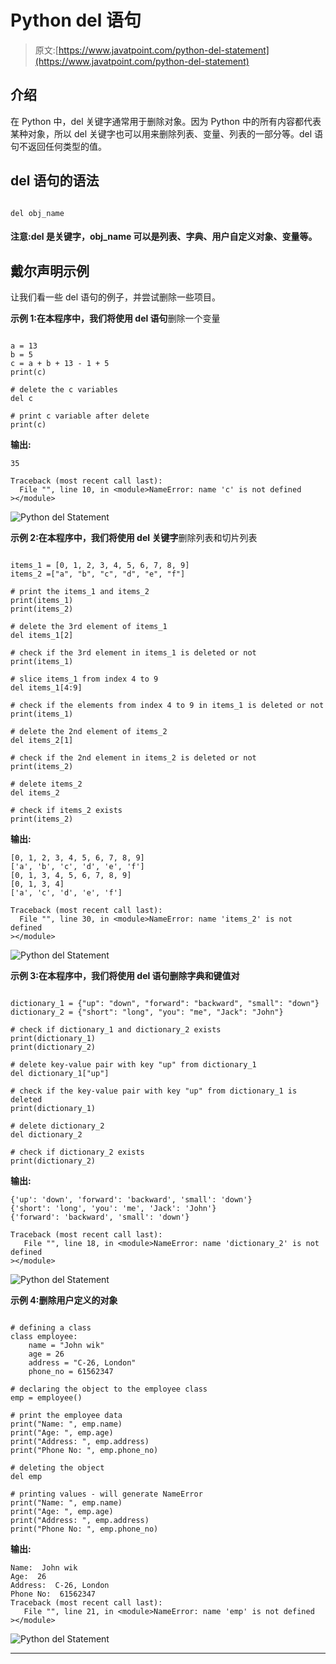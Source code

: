 # Python del 语句

> 原文:[https://www.javatpoint.com/python-del-statement](https://www.javatpoint.com/python-del-statement)

## 介绍

在 Python 中，del 关键字通常用于删除对象。因为 Python 中的所有内容都代表某种对象，所以 del 关键字也可以用来删除列表、变量、列表的一部分等。del 语句不返回任何类型的值。

## del 语句的语法

```

del obj_name

```

#### 注意:del 是关键字，obj_name 可以是列表、字典、用户自定义对象、变量等。

## 戴尔声明示例

让我们看一些 del 语句的例子，并尝试删除一些项目。

**示例 1:在本程序中，我们将使用 del 语句**删除一个变量

```

a = 13
b = 5
c = a + b + 13 - 1 + 5
print(c)

# delete the c variables
del c

# print c variable after delete
print(c)

```

**输出:**

```
35

Traceback (most recent call last):
  File "", line 10, in <module>NameError: name 'c' is not defined
></module> 
```

![Python del Statement](img/36f58b12899570ccdb5ef51cd0364a39.png)

**示例 2:在本程序中，我们将使用 del 关键字**删除列表和切片列表

```

items_1 = [0, 1, 2, 3, 4, 5, 6, 7, 8, 9]
items_2 =["a", "b", "c", "d", "e", "f"]

# print the items_1 and items_2
print(items_1)
print(items_2)

# delete the 3rd element of items_1
del items_1[2]

# check if the 3rd element in items_1 is deleted or not
print(items_1)

# slice items_1 from index 4 to 9
del items_1[4:9]

# check if the elements from index 4 to 9 in items_1 is deleted or not
print(items_1)

# delete the 2nd element of items_2
del items_2[1]

# check if the 2nd element in items_2 is deleted or not
print(items_2)

# delete items_2
del items_2

# check if items_2 exists
print(items_2)

```

**输出:**

```
[0, 1, 2, 3, 4, 5, 6, 7, 8, 9]
['a', 'b', 'c', 'd', 'e', 'f']
[0, 1, 3, 4, 5, 6, 7, 8, 9]
[0, 1, 3, 4]
['a', 'c', 'd', 'e', 'f']

Traceback (most recent call last):
  File "", line 30, in <module>NameError: name 'items_2' is not defined
></module> 
```

![Python del Statement](img/ed0c0efe12d37a87bcbc395b126de537.png)

**示例 3:在本程序中，我们将使用 del 语句删除字典和键值对**

```

dictionary_1 = {"up": "down", "forward": "backward", "small": "down"}
dictionary_2 = {"short": "long", "you": "me", "Jack": "John"}

# check if dictionary_1 and dictionary_2 exists
print(dictionary_1)
print(dictionary_2)

# delete key-value pair with key "up" from dictionary_1
del dictionary_1["up"]

# check if the key-value pair with key "up" from dictionary_1 is deleted
print(dictionary_1)

# delete dictionary_2
del dictionary_2

# check if dictionary_2 exists
print(dictionary_2)

```

**输出:**

```
{'up': 'down', 'forward': 'backward', 'small': 'down'}
{'short': 'long', 'you': 'me', 'Jack': 'John'}
{'forward': 'backward', 'small': 'down'}

Traceback (most recent call last):
   File "", line 18, in <module>NameError: name 'dictionary_2' is not defined
></module> 
```

![Python del Statement](img/7f687e9d01d1d9958b186d545864a0d7.png)

**示例 4:删除用户定义的对象**

```

# defining a class
class employee:
    name = "John wik"
    age = 26
    address = "C-26, London"
    phone_no = 61562347  

# declaring the object to the employee class
emp = employee()

# print the employee data
print("Name: ", emp.name)
print("Age: ", emp.age)
print("Address: ", emp.address)
print("Phone No: ", emp.phone_no)

# deleting the object 
del emp

# printing values - will generate NameError
print("Name: ", emp.name)
print("Age: ", emp.age)
print("Address: ", emp.address)
print("Phone No: ", emp.phone_no)

```

**输出:**

```
Name:  John wik
Age:  26
Address:  C-26, London
Phone No:  61562347
Traceback (most recent call last):
   File "", line 21, in <module>NameError: name 'emp' is not defined
></module> 
```

![Python del Statement](img/4abc9f809024b822ebc8c4197a7aa619.png)

* * *
